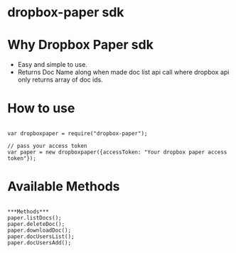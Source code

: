 # dropbox-paper sdk


# Why Dropbox Paper sdk
* Easy and simple to use.
* Returns Doc Name along when made doc list api call where dropbox api only returns array of doc ids.


# How to use
```

var dropboxpaper = require("dropbox-paper");

// pass your access token
var paper = new dropboxpaper({accessToken: "Your dropbox paper access token"});

```


# Available Methods
```

***Methods***
paper.listDocs();
paper.deleteDoc();
paper.downloadDoc();
paper.docUsersList();
paper.docUsersAdd();

```


